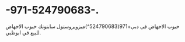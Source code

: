 # -971-524790683-.
حبوب الاجهاض في دبي+971(524790683^)ميزوبروستول سايتوتك حبوب الاجهاض للبيع في ابوظبي.
